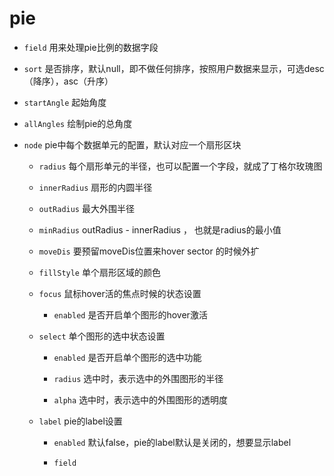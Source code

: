 pie
=================

- `field` 用来处理pie比例的数据字段

- `sort` 是否排序，默认null，即不做任何排序，按照用户数据来显示，可选desc（降序），asc（升序）

- `startAngle` 起始角度

- `allAngles` 绘制pie的总角度

- `node` pie中每个数据单元的配置，默认对应一个扇形区块

    - `radius` 每个扇形单元的半径，也可以配置一个字段，就成了丁格尔玫瑰图

    - `innerRadius` 扇形的内圆半径

    - `outRadius` 最大外围半径

    - `minRadius` outRadius - innerRadius ， 也就是radius的最小值

    - `moveDis`  要预留moveDis位置来hover sector 的时候外扩

    - `fillStyle` 单个扇形区域的颜色

    - `focus` 鼠标hover活的焦点时候的状态设置

        - `enabled` 是否开启单个图形的hover激活

    - `select` 单个图形的选中状态设置

        - `enabled` 是否开启单个图形的选中功能

        - `radius` 选中时，表示选中的外围图形的半径

        - `alpha` 选中时，表示选中的外围图形的透明度
    
    - `label` pie的label设置

        - `enabled` 默认false，pie的label默认是关闭的，想要显示label

        - `field`

